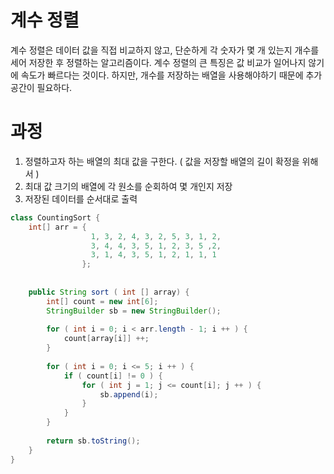 # 계수 정렬

계수 정렬은 데이터 값을 직접 비교하지 않고, 단순하게 각 숫자가 몇 개 있는지 개수를 세어 저장한 후 정렬하는 알고리즘이다.
계수 정렬의 큰 특징은 값 비교가 일어나지 않기에 속도가 빠르다는 것이다. 하지만, 개수를 저장하는 배열을 사용해야하기 때문에 추가 공간이 필요하다.


# 과정
1. 정렬하고자 하는 배열의 최대 값을 구한다. ( 값을 저장할 배열의 길이 확정을 위해서 )
2. 최대 값 크기의 배열에 각 원소를 순회하여 몇 개인지 저장
3. 저장된 데이터를 순서대로 출력

```java
class CountingSort {
    int[] arr = {
                  1, 3, 2, 4, 3, 2, 5, 3, 1, 2,
                  3, 4, 4, 3, 5, 1, 2, 3, 5 ,2,
                  3, 1, 4, 3, 5, 1, 2, 1, 1, 1
                };
    
    
    public String sort ( int [] array) {
        int[] count = new int[6];
        StringBuilder sb = new StringBuilder();
        
        for ( int i = 0; i < arr.length - 1; i ++ ) {
            count[array[i]] ++;
        }
        
        for ( int i = 0; i <= 5; i ++ ) {
            if ( count[i] != 0 ) {
                for ( int j = 1; j <= count[i]; j ++ ) {
                    sb.append(i);
                }
            }
        }
        
        return sb.toString();
    }
}

```